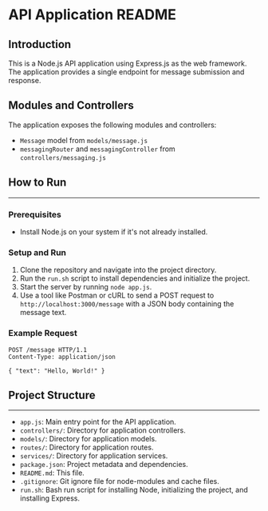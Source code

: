 API Application README
=======================

Introduction
------------

This is a Node.js API application using Express.js as the web framework. The application provides a single endpoint for message submission and response.

## Modules and Controllers

The application exposes the following modules and controllers:

* `Message` model from `models/message.js`
* `messagingRouter` and `messagingController` from `controllers/messaging.js`

## How to Run
------------

### Prerequisites

* Install Node.js on your system if it's not already installed.

### Setup and Run

1. Clone the repository and navigate into the project directory.
2. Run the `run.sh` script to install dependencies and initialize the project.
3. Start the server by running `node app.js`.
4. Use a tool like Postman or cURL to send a POST request to `http://localhost:3000/message` with a JSON body containing the message text.

### Example Request
```
POST /message HTTP/1.1
Content-Type: application/json

{ "text": "Hello, World!" }
```

## Project Structure
----------------

* `app.js`: Main entry point for the API application.
* `controllers/`: Directory for application controllers.
* `models/`: Directory for application models.
* `routes/`: Directory for application routes.
* `services/`: Directory for application services.
* `package.json`: Project metadata and dependencies.
* `README.md`: This file.
* `.gitignore`: Git ignore file for node-modules and cache files.
* `run.sh`: Bash run script for installing Node, initializing the project, and installing Express.